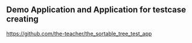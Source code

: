 ## Demo Application and Application for testcase creating

https://github.com/the-teacher/the_sortable_tree_test_app